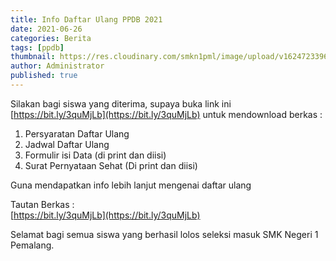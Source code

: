 ```yaml
---
title: Info Daftar Ulang PPDB 2021
date: 2021-06-26
categories: Berita
tags: [ppdb]
thumbnail: https://res.cloudinary.com/smkn1pml/image/upload/v1624723396/Screenshot_from_2021-06-26_22-48-13_zctsao.png
author: Administrator
published: true
---
```

Silakan bagi siswa yang diterima, supaya buka link ini [https://bit.ly/3quMjLb](https://bit.ly/3quMjLb) untuk mendownload berkas :

1. Persyaratan Daftar Ulang
2. Jadwal Daftar Ulang
3. Formulir isi Data (di print dan diisi)
4. Surat Pernyataan Sehat (Di print dan diisi)

Guna mendapatkan info lebih lanjut mengenai daftar ulang

Tautan Berkas :<br />
[https://bit.ly/3quMjLb](https://bit.ly/3quMjLb)

Selamat bagi semua siswa yang berhasil lolos seleksi masuk SMK Negeri 1 Pemalang.
